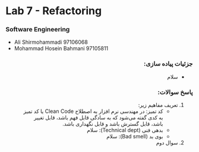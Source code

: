 # Lab 7 - Refactoring
### Software Engineering
- Ali Shirmohammadi 97106068
- Mohammad Hosein Bahmani 97105811

<div dir="rtl">

### جزئیات پیاده سازی:
- سلام

### پاسخ سوالات:
1. تعریف مفاهیم زیر:
   - کد تمیز: در مهندسی نرم افزار به اصطلاح Clean Code یا کد تمیز به کدی گفته می‌شود که به سادگی قابل فهم باشد، قابل تغییر باشد، قابل گسترش باشد و قابل نگهداری باشد.
   - بدهی فنی (Technical dept): سلام
   - بوی بد (Bad smell): سلام
2. سوال دوم

</div>